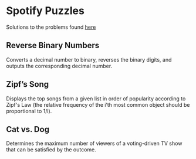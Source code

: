 # Spotify Puzzles

Solutions to the problems found [here](http://labs.spotify.com/puzzles/)

## Reverse Binary Numbers

Converts a decimal number to binary, reverses the binary digits, and outputs the corresponding decimal number.

## Zipf’s Song

Displays the top songs from a given list in order of popularity according to Zipf's Law (the relative frequency of the i’th most common object should be proportional to 1/i).

## Cat vs. Dog

Determines the maximum number of viewers of a voting-driven TV show that can be satisfied by the outcome.
